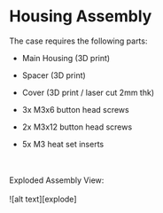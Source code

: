 # Housing Assembly
The case requires the following parts:

* Main Housing (3D print)
* Spacer (3D print)
* Cover (3D print / laser cut 2mm thk)

* 3x M3x6 button head screws
* 2x M3x12 button head screws
* 5x M3 heat set inserts

</br>
</br>
Exploded Assembly View:</br>
</br>
![alt text][explode]

[explode]: https://github.com/WillN5/GR-Yaris-Startup-Controller/blob/main/V1.0/Pics/Assembly%20Explode.png
